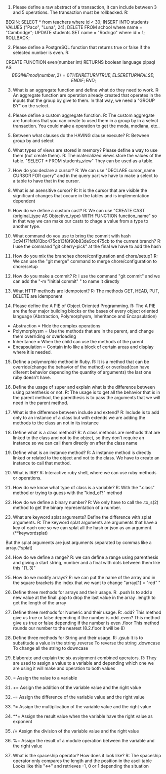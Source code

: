 1. Please define a raw abstract of a transaction, it can include between 3 and 5 operations. The transaction must be rollbacked.
R: 

BEGIN;
  SELECT * from teachers where id < 30;
  INSERT INTO students VALUES ("Paco", "Luna", 24);
  DELETE FROM school where name = "Cambridge";
  UPDATE students SET name = "Rodrigo" where id = 1;
ROLLBACK;

2. Please define a PostgreSQL function that returns true or false if the selected number is even. 
R: 

CREATE FUNCTION even(number int)
RETURNS boolean
language plpsql
AS
$$
BEGIN
  IF mod(number,2) = 0 THEN
    RETURN TRUE;
  ELSE
    RETURN FALSE;
  END IF;
END;
$$


3. What is an aggregate function and define what do they need to work.
R: An aggregate function are operation already created that operates in the inputs that the group by give to them. 
In that way, we need a "GROUP BY" on the select.

4. Please define a custom aggregate function.
R: The custom aggregate are functions that you can create to used them in a group by in a select transaction.
You could make a operation to get the moda, mediana, etc..  

5. Between what clauses do the HAVING clause execute?
R: Between group by and select

6. What types of views are stored in memory? Please define a way to use them (not create them).
R: The materialized views store the values of the table. "SELECT * FROM students_view" They can be used as a table.

7. How do you declare a cursor?
R: We can use "DECLARE cursor_name CURSOR FOR query" and in the query part we have to make a select to a table to have that in the cursor.

8. What is an asensitive cursor? 
R: It is the cursor that are visible the significant changes that occure in the tables and is implementation dependent

9. How do we define a custom cast?
R: We can use "CREATE CAST (original_type AS Objective_type) WITH FUNCTION function_name" so in that way we can make our casts to chage a value from a type to another type.

10. What command do you use to bring the commit with hash 3c94f71fdf813bc475cb13f8f90b83de9cc475cb to the current branch?
R: I use the command "git cherry-pick" at the final we have to add the hash

11. How do you mix the branches chore/configuration and chore/setup?
R: We can use the "git merge" command to merge chore/configuration to chore/setup

12. How do you make a commit? 
R: I use the command "git commit" and we can add the "-m "Initial commit" " to name it directly

13. What HTTP methods are idempotent?
R: The methods GET, HEAD, PUT, DELETE are idemponent

14. Please define the A PIE of Object Oriented Programming.
R: The A PIE are the four major building blocks or the bases of every object oriented language (Abstraction, Polymorphysm, Inheritance and Encapsulation)

  - Abstraction = Hide the complex operations
  - Polymorphysm = Use the methods that are in the parent, and change them overriding or overloading
  - Inheritance = When the child can use the methods of the parent
  - Encapsulation = Contain info like a block of certain areas and display where it is needed.

15. Define a polymorphic method in Ruby.
R: It is a method that can be override(change the behavior of the method) or overload(can have diferent behavior depending the quantity of arguments) the last one ruby doesn't have. 

16. Define the usage of super and explain what is the difference between using parenthesis or not.
R: The usage is to get all the behavior that is in the parent method, the parenthesis is to pass the arguments that we will need in the parent method.

17. What is the difference between include and extend?
R: Include is to add only to an instance of a class but with extends we are adding the methods to the class an not in its instance

18. Define what is a class method?
R: A class methods are methods that are linked to the class and not to the object, so they don't require an instance so we can call them directly on after the class name

19. Define what is an instance method?
R: A instance method is directly linked or related to the object and not to the class. We have to create an instance to call that method.

20. What is IRB?
R: Interactive ruby shell, where we can use ruby methods or operations.

21. How do we know what type of class is a variable?
R: With the ".class" method or trying to guess with the "kind_of?" method

22. How do we define a binary number?
R: We only have to call the .to_s(2) method to get the binary representation of a number.

23. What are keyword splat arguments? Define the difference with splat arguments.
R: The keyword splat arguments are arguments that have a key of each one so we can splat all the hash or json as an argument.(**keywordsplat)

But the splat arguments are just arguments separated by commas like a array.(*splat)

24. How do we define a range?
R: we can define a range using parenthesis and giving a start string, number and a final with dots between them like this "(1..3)"

25. How do we modify arrays?
R: we can put the name of the array and in the square brackets the index that we want to change "array[1] = "red" "

26. Define three methods for arrays and their usage.
R: .push Is to add a new value at the final
  .pop to drop the last value in the array
  .length to get the length of the array

27. Define three methods for Numeric and their usage.
R: .odd? This method give us true or false depending if the number is odd
    .even? This method give us true or false depending if the number is even
    .floor This method rounds our number to the nearest (8.2.floor it will be 8)

28. Define three methods for String and their usage.
R: .gsub It is to substitude a value in the string
    .reverse To reverse the string
    .downcase To change all the string to downcase

29. Elaborate and explain the six assignment combined operators.
R: They are used to assign a value to a variable and depending which one we are using it will make and operation to both values

1. = Assign the value to a variable
2. += Assign the addition of the variable value and the right value
3. -= Assign the difference of the variable value and the right value
4. *= Assign the multiplication of the variable value and the right value
5. **= Assign the result value when the variable have the right value as exponent
6. /= Assign the division of the variable value and the right value
7. %= Assign the result of a module operation between the variable and the right value

30. What is the spaceship operator? How does it look like?
R: The spaceship operator only compares the length and the position in the ascii table
Looks like this "<=>" and retrieves -1, 0 or 1 depending the situation